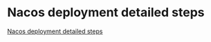 # Nacos deployment detailed steps
[Nacos deployment detailed steps](https://aiwithcloud.com/2022/09/19/nacos_deployment_detailed_steps/)